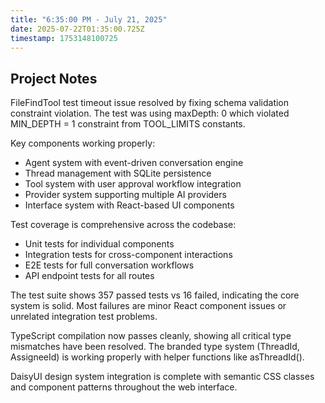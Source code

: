 ```yaml
---
title: "6:35:00 PM - July 21, 2025"
date: 2025-07-22T01:35:00.725Z
timestamp: 1753148100725
---
```


## Project Notes

FileFindTool test timeout issue resolved by fixing schema validation constraint violation. The test was using maxDepth: 0 which violated MIN_DEPTH = 1 constraint from TOOL_LIMITS constants.

Key components working properly:
- Agent system with event-driven conversation engine
- Thread management with SQLite persistence  
- Tool system with user approval workflow integration
- Provider system supporting multiple AI providers
- Interface system with React-based UI components

Test coverage is comprehensive across the codebase:
- Unit tests for individual components
- Integration tests for cross-component interactions  
- E2E tests for full conversation workflows
- API endpoint tests for all routes

The test suite shows 357 passed tests vs 16 failed, indicating the core system is solid. Most failures are minor React component issues or unrelated integration test problems.

TypeScript compilation now passes cleanly, showing all critical type mismatches have been resolved. The branded type system (ThreadId, AssigneeId) is working properly with helper functions like asThreadId().

DaisyUI design system integration is complete with semantic CSS classes and component patterns throughout the web interface.
